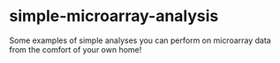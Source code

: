 # simple-microarray-analysis
Some examples of simple analyses you can perform on microarray data from the comfort of your own home!
